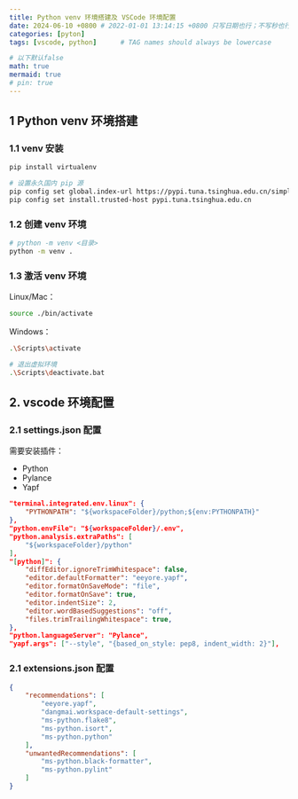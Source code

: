 ```yaml
---
title: Python venv 环境搭建及 VSCode 环境配置
date: 2024-06-10 +0800 # 2022-01-01 13:14:15 +0800 只写日期也行；不写秒也行；这样也行 2022-03-09T00:55:42+08:00
categories: [pyton]
tags: [vscode, python]      # TAG names should always be lowercase

# 以下默认false
math: true
mermaid: true
# pin: true
---
```


## 1 Python venv 环境搭建

### 1.1 venv 安装

```bash
pip install virtualenv

# 设置永久国内 pip 源
pip config set global.index-url https://pypi.tuna.tsinghua.edu.cn/simple/
pip config set install.trusted-host pypi.tuna.tsinghua.edu.cn
```

### 1.2 创建 venv 环境

```bash
# python -m venv <目录>
python -m venv .
```

### 1.3 激活 venv 环境

Linux/Mac：

```bash
source ./bin/activate
```

Windows：

```bash
.\Scripts\activate

# 退出虚拟环境
.\Scripts\deactivate.bat
```

## 2. vscode 环境配置

### 2.1 settings.json 配置

需要安装插件：

- Python
- Pylance
- Yapf

```json
"terminal.integrated.env.linux": {
    "PYTHONPATH": "${workspaceFolder}/python;${env:PYTHONPATH}"
},
"python.envFile": "${workspaceFolder}/.env",
"python.analysis.extraPaths": [
    "${workspaceFolder}/python"
],
"[python]": {
    "diffEditor.ignoreTrimWhitespace": false,
    "editor.defaultFormatter": "eeyore.yapf",
    "editor.formatOnSaveMode": "file",
    "editor.formatOnSave": true,
    "editor.indentSize": 2,
    "editor.wordBasedSuggestions": "off",
    "files.trimTrailingWhitespace": true,
},
"python.languageServer": "Pylance",
"yapf.args": ["--style", "{based_on_style: pep8, indent_width: 2}"],
```

### 2.1 extensions.json 配置

```json
{
    "recommendations": [
        "eeyore.yapf",
        "dangmai.workspace-default-settings",
        "ms-python.flake8",
        "ms-python.isort",
        "ms-python.python"
    ],
    "unwantedRecommendations": [
        "ms-python.black-formatter",
        "ms-python.pylint"
    ]
}
```
